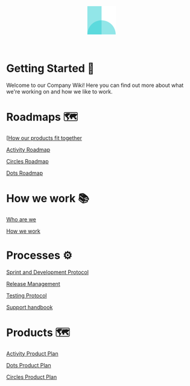 <br/>
<br/>
<p align="center">
  <img src="/assets/Hikaya_icon_color.png" height="75" />
</p>
<br/>

# Getting Started 🏡
Welcome to our Company Wiki! Here you can find out more about what we're working on and how we like to work.

# Roadmaps 🗺️

[[How our products fit together](./start/product-flow.md)

[Activity Roadmap](./start/activity-roadmap.md)

[Circles Roadmap](./start/circles-roadmap.md)

[Dots Roadmap](./start/dots-roadmap.md)

# How we work 📚

[Who are we](./team/who-are-we.md)

[How we work](./team/how-we-work.md)

# Processes ⚙️

[Sprint and Development Protocol](./processes/sprint-development-protocol.md)

[Release Management](./processes/release-management.md)

[Testing Protocol](./processes/testing-protocol.md)

[Support handbook](./processes/customer-support-handbook.md)

# Products 🗺️

[Activity Product Plan](./products/activity-product-plan.md)

[Dots Product Plan](./products/dots-product-plan.md)

[Circles Product Plan](./products/circles-product-plan.md)
